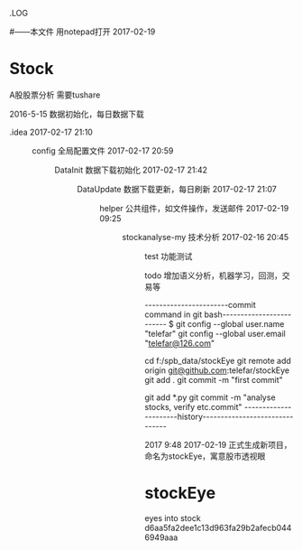 .LOG

#——本文件 用notepad打开 2017-02-19


# Stock
A股股票分析
需要tushare

2016-5-15 数据初始化，每日数据下载




 .idea
2017-02-17  21:10    <DIR>          config			全局配置文件
2017-02-17  20:59    <DIR>          DataInit			数据下载初始化
2017-02-17  21:42    <DIR>          DataUpdate			数据下载更新，每日刷新
2017-02-17  21:07    <DIR>          helper			公共组件，如文件操作，发送邮件
2017-02-19  09:25    <DIR>          stockanalyse-my		技术分析
2017-02-16  20:45    <DIR>          test			功能测试


todo		增加语义分析，机器学习，回测，交易等

-----------------------commit command in git bash-------------------------
$ git config --global user.name "telefar"
git config --global user.email "telefar@126.com"

cd f:/spb_data/stockEye
git remote add origin git@github.com:telefar/stockEye
git add .
git commit -m "first commit"

git add *.py
git commit -m "analyse stocks, verify etc.commit"
----------------------history-------------------------------

2017
9:48 2017-02-19
正式生成新项目，命名为stockEye，寓意股市透视眼


# stockEye
eyes into stock
d6aa5fa2dee1c13d963fa29b2afecb0446949aaa

